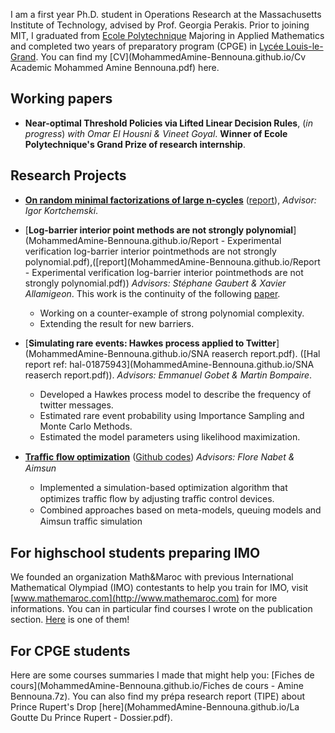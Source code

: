 I am a first year Ph.D. student in Operations Research at the Massachusetts Institute of Technology, advised by Prof. Georgia Perakis. Prior to joining MIT, I graduated from [Ecole Polytechnique](https://en.wikipedia.org/wiki/%C3%89cole_Polytechnique) Majoring in Applied Mathematics and completed two years of preparatory program (CPGE) in [Lycée Louis-le-Grand](https://en.wikipedia.org/wiki/Lyc%C3%A9e_Louis-le-Grand). You can find my [CV](MohammedAmine-Bennouna.github.io/Cv Academic Mohammed Amine Bennouna.pdf) here.    

## Working papers
* **Near-optimal Threshold Policies via Lifted Linear Decision Rules**, (_in progress_) _with Omar El Housni & Vineet Goyal_. **Winner of Ecole Polytechnique's Grand Prize of research internship**.

## Research Projects
* [**On random minimal factorizations of large n-cycles**](Random_minimal_factorisations_of_large_n_cycles.pdf) ([report](Random_minimal_factorisations_of_large_n_cycles.pdf)), _Advisor: Igor Kortchemski_.

* [**Log-barrier interior point methods are not strongly polynomial**](MohammedAmine-Bennouna.github.io/Report - Experimental verification  log-barrier interior pointmethods are not strongly polynomial.pdf),([report](MohammedAmine-Bennouna.github.io/Report - Experimental verification  log-barrier interior pointmethods are not strongly polynomial.pdf))
_Advisors: Stéphane Gaubert & Xavier Allamigeon_.
This work is the continuity of the following [paper](https://arxiv.org/abs/1708.01544).
  - Working on a counter-example of strong polynomial complexity.
  - Extending the result for new barriers.
 
* [**Simulating rare events: Hawkes process applied to Twitter**](MohammedAmine-Bennouna.github.io/SNA reaserch report.pdf). 
([Hal report ref: hal-01875943](MohammedAmine-Bennouna.github.io/SNA reaserch report.pdf)). _Advisors: Emmanuel Gobet & Martin Bompaire_.
  - Developed a Hawkes process model to describe the frequency of twitter messages.  
  - Estimated rare event probability using Importance Sampling and Monte Carlo Methods.
  - Estimated the model parameters using likelihood maximization.

* [**Traﬃc ﬂow optimization**](https://github.com/MohammedAmine-Bennouna/Traffic-opt-Aimsun) ([Github codes](https://github.com/MohammedAmine-Bennouna/Traffic-opt-Aimsun))
_Advisors: Flore Nabet & Aimsun_ 
  - Implemented a simulation-based optimization algorithm that optimizes traﬃc ﬂow by adjusting traﬃc control devices.
  - Combined approaches based on meta-models, queuing models and Aimsun traﬃc simulation



## For highschool students preparing IMO
We founded an organization Math&Maroc with previous International Mathematical Olympiad (IMO) contestants to help you train for IMO, visit [www.mathemaroc.com](http://www.mathemaroc.com) for more informations.
You can in particular find courses I wrote on the publication section. [Here](http://www.mathemaroc.com/journal/MatheMarocNo3Vol12017.pdf) is one of them!


## For CPGE students
Here are some courses summaries I made that might help you: [Fiches de cours](MohammedAmine-Bennouna.github.io/Fiches de cours - Amine Bennouna.7z).
You can also find my prépa research report (TIPE) about Prince Rupert's Drop [here](MohammedAmine-Bennouna.github.io/La Goutte Du Prince Rupert - Dossier.pdf).

      
